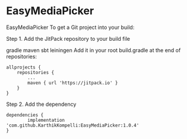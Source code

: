 # EasyMediaPicker
EasyMediaPicker
To get a Git project into your build:

Step 1. Add the JitPack repository to your build file

gradle
maven
sbt
leiningen
Add it in your root build.gradle at the end of repositories:

	allprojects {
		repositories {
			...
			maven { url 'https://jitpack.io' }
		}
	}
Step 2. Add the dependency

	dependencies {
	        implementation 'com.github.KarthikKompelli:EasyMediaPicker:1.0.4'
	}
